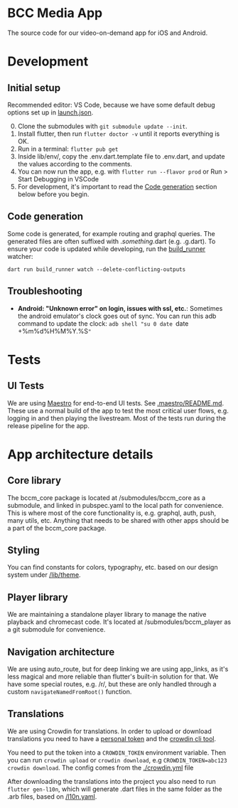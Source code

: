 # BCC Media App

The source code for our video-on-demand app for iOS and Android.

# Development

## Initial setup

Recommended editor: VS Code, because we have some default debug options set up in [launch.json](./.vscode/launch.json).

0. Clone the submodules with `git submodule update --init`.
1. Install flutter, then run `flutter doctor -v` until it reports everything is OK.
2. Run in a terminal: `flutter pub get`
3. Inside lib/env/, copy the .env.dart.template file to .env.dart, and update the values according to the comments.
4. You can now run the app, e.g. with `flutter run --flavor prod` or Run > Start Debugging in VSCode
5. For development, it's important to read the [Code generation](#code-generation) section below before you begin.

## Code generation

Some code is generated, for example routing and graphql queries.
The generated files are often suffixed with ._something_.dart (e.g. .g.dart).
To ensure your code is updated while developing, run the [build_runner](https://dart.dev/tools/build_runner) watcher:

```
dart run build_runner watch --delete-conflicting-outputs
```

## Troubleshooting

- **Android: "Unknown error" on login, issues with ssl, etc.**: Sometimes the android emulator's clock goes out of sync. You can run this adb command to update the clock: `adb shell "su 0 date `date +%m%d%H%M%Y.%S`"`

# Tests

## UI Tests

We are using [Maestro](https://maestro.mobile.dev/) for end-to-end UI tests. See [.maestro/README.md](./.maestro/README.md).
These use a normal build of the app to test the most critical user flows, e.g. logging in and then playing the livestream.
Most of the tests run during the release pipeline for the app.

# App architecture details

## Core library

The bccm_core package is located at /submodules/bccm_core as a submodule, and linked in pubspec.yaml to the local path for convenience.
This is where most of the core functionality is, e.g. graphql, auth, push, many utils, etc.
Anything that needs to be shared with other apps should be a part of the bccm_core package.

## Styling

You can find constants for colors, typography, etc. based on our design system under [/lib/theme](./lib/theme).

## Player library

We are maintaining a standalone player library to manage the native playback and chromecast code.
It's located at /submodules/bccm_player as a git submodule for convenience.

## Navigation architecture

We are using auto_route, but for deep linking we are using app_links, as it's less magical and more reliable than flutter's built-in solution for that.
We have some special routes, e.g. /r/, but these are only handled through a custom `navigateNamedFromRoot()` function.

## Translations

We are using Crowdin for translations.
In order to upload or download translations you need to have a [personal token](https://crowdin.com/settings#api-key) and the [crowdin cli tool](https://developer.crowdin.com/cli-tool/#installation).

You need to put the token into a `CROWDIN_TOKEN` environment variable.
Then you can run `crowdin upload` or `crowdin download`, e.g `CROWDIN_TOKEN=abc123 crowdin download`.
The config comes from the [./crowdin.yml](./crowdin.yml) file

After downloading the translations into the project you also need to run `flutter gen-l10n`, which will generate .dart files in the same folder as the .arb files, based on [/l10n.yaml](./l10n.yaml).
